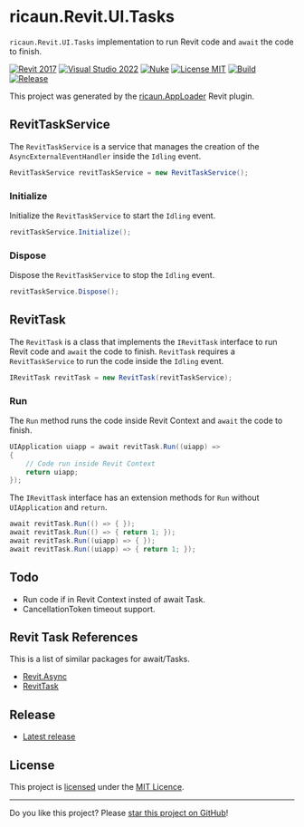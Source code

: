 # ricaun.Revit.UI.Tasks

`ricaun.Revit.UI.Tasks` implementation to run Revit code and `await` the code to finish.

[![Revit 2017](https://img.shields.io/badge/Revit-2017+-blue.svg)](../..)
[![Visual Studio 2022](https://img.shields.io/badge/Visual%20Studio-2022-blue)](../..)
[![Nuke](https://img.shields.io/badge/Nuke-Build-blue)](https://nuke.build/)
[![License MIT](https://img.shields.io/badge/License-MIT-blue.svg)](LICENSE)
[![Build](../../actions/workflows/Build.yml/badge.svg)](../../actions)
[![Release](https://img.shields.io/nuget/v/ricaun.Revit.UI.Tasks?logo=nuget&label=release&color=blue)](https://www.nuget.org/packages/ricaun.Revit.UI.Tasks)

This project was generated by the [ricaun.AppLoader](https://ricaun.com/AppLoader/) Revit plugin.

## RevitTaskService

The `RevitTaskService` is a service that manages the creation of the `AsyncExternalEventHandler` inside the `Idling` event.

```C#
RevitTaskService revitTaskService = new RevitTaskService();
```

### Initialize

Initialize the `RevitTaskService` to start the `Idling` event.

```C#
revitTaskService.Initialize();
```

### Dispose

Dispose the `RevitTaskService` to stop the `Idling` event.

```C#
revitTaskService.Dispose();
```

## RevitTask

The `RevitTask` is a class that implements the `IRevitTask` interface to run Revit code and `await` the code to finish.
`RevitTask` requires a `RevitTaskService` to run the code inside the `Idling` event.

```C#
IRevitTask revitTask = new RevitTask(revitTaskService);
```

### Run

The `Run` method runs the code inside Revit Context and `await` the code to finish.

```C#
UIApplication uiapp = await revitTask.Run((uiapp) =>
{
    // Code run inside Revit Context
    return uiapp;
});
```

The `IRevitTask` interface has an extension methods for `Run` without `UIApplication` and `return`.

```C#
await revitTask.Run(() => { });
await revitTask.Run(() => { return 1; });
await revitTask.Run((uiapp) => { });
await revitTask.Run((uiapp) => { return 1; });
```

## Todo

* Run code if in Revit Context insted of await Task.
* CancellationToken timeout support.

## Revit Task References

This is a list of similar packages for await/Tasks.

* [Revit.Async](https://github.com/KennanChan/Revit.Async)
* [RevitTask](https://github.com/WhiteSharq/RevitTask)

## Release

* [Latest release](../../releases/latest)

## License

This project is [licensed](LICENSE) under the [MIT Licence](https://en.wikipedia.org/wiki/MIT_License).

---

Do you like this project? Please [star this project on GitHub](../../stargazers)!